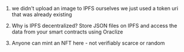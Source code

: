 1. we didn't upload an image to IPFS ourselves
we just used a token uri that was already existing

2. Why is IPFS decentralized?
Store JSON files on IPFS and access the data from your smart contracts using Oraclize

3. Anyone can mint an NFT here - not verifiably scarce or random 